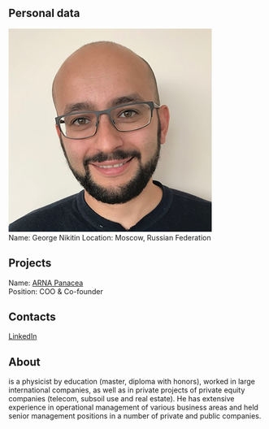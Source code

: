 ## Personal data
![ photo](../people/photo/george_nikitin.jpg)  
Name: George Nikitin
Location: Moscow, Russian Federation  
## Projects 
Name: [ARNA Panacea](../projects/arna_panacea.md)  
Position: COO & Co-founder  
## Contacts
[LinkedIn](https://www.linkedin.com/in/george-nikitin-8a38734/)  

## About
is a physicist by education (master, diploma with honors), worked in large international companies, as well as in private projects of private equity companies (telecom, subsoil use and real estate). He has extensive experience in operational management of various business areas and held senior management positions in a number of private and public companies. 
